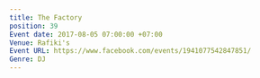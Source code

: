 ```yaml
---
title: The Factory
position: 39
Event date: 2017-08-05 07:00:00 +07:00
Venue: Rafiki's
Event URL: https://www.facebook.com/events/1941077542847851/
Genre: DJ
---
```


